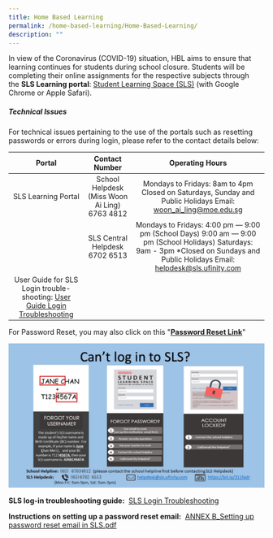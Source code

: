 ```yaml
---
title: Home Based Learning
permalink: /home-based-learning/Home-Based-Learning/
description: ""
---
```

In view of the Coronavirus (COVID-19) situation, HBL aims to ensure that learning continues for students during school closure. Students will be completing their online assignments for the respective subjects through the **SLS Learning portal**: [Student Learning Space (SLS)](https://vle.learning.moe.edu.sg) (with Google Chrome or Apple Safari).   
 

##### **Technical Issues**


For technical issues pertaining to the use of the portals such as resetting passwords or errors during login, please refer to the contact details below:  

  

|                                                        Portal                                                       |                 Contact Number                 |                                                                                     Operating Hours                                                                                    |
|:-:|:-:|:--:|
|                                                 SLS Learning Portal                                                 | School Helpdesk (Miss Woon Ai Ling)  6763 4812 |                                     Mondays to Fridays: 8am to 4pm  Closed on Saturdays, Sunday and Public Holidays  Email: woon_ai_ling@moe.edu.sg                                    |
|                                                                                                                     |         SLS Central Helpdesk  6702 6513        | Mondays to Fridays: 4:00 pm ― 9:00 pm (School Days) 9:00 am ― 9:00 pm (School Holidays)  Saturdays: 9am - 3pm  *Closed on Sundays and Public Holidays  Email: helpdesk@sls.ufinity.com |
| User Guide for SLS Login trouble-shooting: [User Guide Login Troubleshooting](https://www.learning.moe.edu.sg/sls/user-guide/vle/logintroubleshooting/index.html)  |                                                |                                                                                                                                                                                        |

  

For Password Reset, you may also click on this "[**Password Reset Link**](http://go.gov.sg/passwordresetform)"

  

![](/images/Our%20Curriculum/Departments/ICT/Home%20Based%20Learning/H1.jpg)

  
**SLS log-in troubleshooting guide:**  [SLS Login Troubleshooting](https://www.learning.moe.edu.sg/sls/user-guide/vle/logintroubleshooting/index.html)
  
**Instructions on setting up a password reset email:**  [ANNEX B\_Setting up password reset email in SLS.pdf](/files/Our%20Curriculum/Departments/ICT/Home%20Based%20Learning/ANNEX%20B_Setting%20up%20password%20reset%20email%20in%20SLS.pdf)